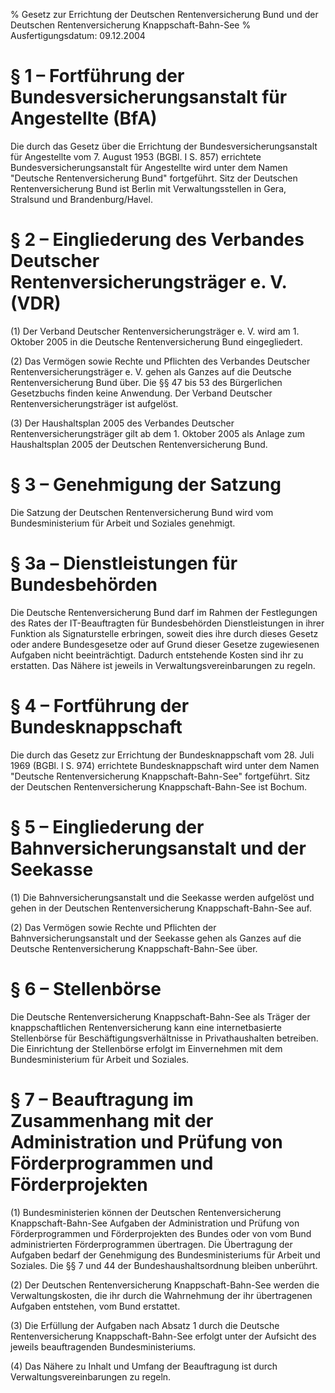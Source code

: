 % Gesetz zur Errichtung der Deutschen Rentenversicherung Bund und der Deutschen Rentenversicherung Knappschaft-Bahn-See
% Ausfertigungsdatum: 09.12.2004
 
# § 1 – Fortführung der Bundesversicherungsanstalt für Angestellte (BfA)

Die durch das Gesetz über die Errichtung der Bundesversicherungsanstalt für Angestellte vom 7. August 1953 (BGBl. I S. 857) errichtete Bundesversicherungsanstalt für Angestellte wird unter dem Namen "Deutsche Rentenversicherung Bund" fortgeführt. Sitz der Deutschen Rentenversicherung Bund ist Berlin mit Verwaltungsstellen in Gera, Stralsund und Brandenburg/Havel.

# § 2 – Eingliederung des Verbandes Deutscher Rentenversicherungsträger e. V. (VDR)

(1) Der Verband Deutscher Rentenversicherungsträger e. V. wird am 1. Oktober 2005 in die Deutsche Rentenversicherung Bund eingegliedert.

(2) Das Vermögen sowie Rechte und Pflichten des Verbandes Deutscher Rentenversicherungsträger e. V. gehen als Ganzes auf die Deutsche Rentenversicherung Bund über. Die §§ 47 bis 53 des Bürgerlichen Gesetzbuchs finden keine Anwendung. Der Verband Deutscher Rentenversicherungsträger ist aufgelöst.

(3) Der Haushaltsplan 2005 des Verbandes Deutscher Rentenversicherungsträger gilt ab dem 1. Oktober 2005 als Anlage zum Haushaltsplan 2005 der Deutschen Rentenversicherung Bund.

# § 3 – Genehmigung der Satzung

Die Satzung der Deutschen Rentenversicherung Bund wird vom Bundesministerium für Arbeit und Soziales genehmigt.

# § 3a – Dienstleistungen für Bundesbehörden

Die Deutsche Rentenversicherung Bund darf im Rahmen der Festlegungen des Rates der IT-Beauftragten für Bundesbehörden Dienstleistungen in ihrer Funktion als Signaturstelle erbringen, soweit dies ihre durch dieses Gesetz oder andere Bundesgesetze oder auf Grund dieser Gesetze zugewiesenen Aufgaben nicht beeinträchtigt. Dadurch entstehende Kosten sind ihr zu erstatten. Das Nähere ist jeweils in Verwaltungsvereinbarungen zu regeln.

# § 4 – Fortführung der Bundesknappschaft

Die durch das Gesetz zur Errichtung der Bundesknappschaft vom 28. Juli 1969 (BGBl. I S. 974) errichtete Bundesknappschaft wird unter dem Namen "Deutsche Rentenversicherung Knappschaft-Bahn-See" fortgeführt. Sitz der Deutschen Rentenversicherung Knappschaft-Bahn-See ist Bochum.

# § 5 – Eingliederung der Bahnversicherungsanstalt und der Seekasse

(1) Die Bahnversicherungsanstalt und die Seekasse werden aufgelöst und gehen in der Deutschen Rentenversicherung Knappschaft-Bahn-See auf.

(2) Das Vermögen sowie Rechte und Pflichten der Bahnversicherungsanstalt und der Seekasse gehen als Ganzes auf die Deutsche Rentenversicherung Knappschaft-Bahn-See über.

# § 6 – Stellenbörse

Die Deutsche Rentenversicherung Knappschaft-Bahn-See als Träger der knappschaftlichen Rentenversicherung kann eine internetbasierte Stellenbörse für Beschäftigungsverhältnisse in Privathaushalten betreiben. Die Einrichtung der Stellenbörse erfolgt im Einvernehmen mit dem Bundesministerium für Arbeit und Soziales.

# § 7 – Beauftragung im Zusammenhang mit der Administration und Prüfung von Förderprogrammen und Förderprojekten

(1) Bundesministerien können der Deutschen Rentenversicherung Knappschaft-Bahn-See Aufgaben der Administration und Prüfung von Förderprogrammen und Förderprojekten des Bundes oder von vom Bund administrierten Förderprogrammen übertragen. Die Übertragung der Aufgaben bedarf der Genehmigung des Bundesministeriums für Arbeit und Soziales. Die §§ 7 und 44 der Bundeshaushaltsordnung bleiben unberührt.

(2) Der Deutschen Rentenversicherung Knappschaft-Bahn-See werden die Verwaltungskosten, die ihr durch die Wahrnehmung der ihr übertragenen Aufgaben entstehen, vom Bund erstattet.

(3) Die Erfüllung der Aufgaben nach Absatz 1 durch die Deutsche Rentenversicherung Knappschaft-Bahn-See erfolgt unter der Aufsicht des jeweils beauftragenden Bundesministeriums.

(4) Das Nähere zu Inhalt und Umfang der Beauftragung ist durch Verwaltungsvereinbarungen zu regeln.
